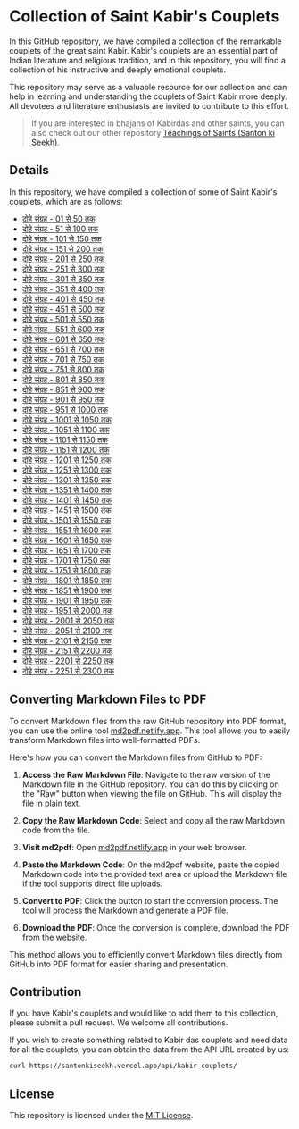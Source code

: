 # Collection of Saint Kabir's Couplets

In this GitHub repository, we have compiled a collection of the remarkable couplets of the great saint Kabir. Kabir's couplets are an essential part of Indian literature and religious tradition, and in this repository, you will find a collection of his instructive and deeply emotional couplets.

This repository may serve as a valuable resource for our collection and can help in learning and understanding the couplets of Saint Kabir more deeply. All devotees and literature enthusiasts are invited to contribute to this effort.

> If you are interested in bhajans of Kabirdas and other saints, you can also check out our other repository [Teachings of Saints (Santon ki Seekh)](https://github.com/vijayhardaha/santon-ki-seekh/).

## Details

In this repository, we have compiled a collection of some of Saint Kabir's couplets, which are as follows:

- [दोहे संग्रह - 01 से 50 तक][markdown-01-to-50]
- [दोहे संग्रह - 51 से 100 तक][markdown-51-to-100]
- [दोहे संग्रह - 101 से 150 तक][markdown-101-to-150]
- [दोहे संग्रह - 151 से 200 तक][markdown-151-to-200]
- [दोहे संग्रह - 201 से 250 तक][markdown-201-to-250]
- [दोहे संग्रह - 251 से 300 तक][markdown-251-to-300]
- [दोहे संग्रह - 301 से 350 तक][markdown-301-to-350]
- [दोहे संग्रह - 351 से 400 तक][markdown-351-to-400]
- [दोहे संग्रह - 401 से 450 तक][markdown-401-to-450]
- [दोहे संग्रह - 451 से 500 तक][markdown-451-to-500]
- [दोहे संग्रह - 501 से 550 तक][markdown-501-to-550]
- [दोहे संग्रह - 551 से 600 तक][markdown-551-to-600]
- [दोहे संग्रह - 601 से 650 तक][markdown-601-to-650]
- [दोहे संग्रह - 651 से 700 तक][markdown-651-to-700]
- [दोहे संग्रह - 701 से 750 तक][markdown-701-to-750]
- [दोहे संग्रह - 751 से 800 तक][markdown-751-to-800]
- [दोहे संग्रह - 801 से 850 तक][markdown-801-to-850]
- [दोहे संग्रह - 851 से 900 तक][markdown-851-to-900]
- [दोहे संग्रह - 901 से 950 तक][markdown-901-to-950]
- [दोहे संग्रह - 951 से 1000 तक][markdown-951-to-1000]
- [दोहे संग्रह - 1001 से 1050 तक][markdown-1001-to-1050]
- [दोहे संग्रह - 1051 से 1100 तक][markdown-1051-to-1100]
- [दोहे संग्रह - 1101 से 1150 तक][markdown-1101-to-1150]
- [दोहे संग्रह - 1151 से 1200 तक][markdown-1151-to-1200]
- [दोहे संग्रह - 1201 से 1250 तक][markdown-1201-to-1250]
- [दोहे संग्रह - 1251 से 1300 तक][markdown-1251-to-1300]
- [दोहे संग्रह - 1301 से 1350 तक][markdown-1301-to-1350]
- [दोहे संग्रह - 1351 से 1400 तक][markdown-1351-to-1400]
- [दोहे संग्रह - 1401 से 1450 तक][markdown-1401-to-1450]
- [दोहे संग्रह - 1451 से 1500 तक][markdown-1451-to-1500]
- [दोहे संग्रह - 1501 से 1550 तक][markdown-1501-to-1550]
- [दोहे संग्रह - 1551 से 1600 तक][markdown-1551-to-1600]
- [दोहे संग्रह - 1601 से 1650 तक][markdown-1601-to-1650]
- [दोहे संग्रह - 1651 से 1700 तक][markdown-1651-to-1700]
- [दोहे संग्रह - 1701 से 1750 तक][markdown-1701-to-1750]
- [दोहे संग्रह - 1751 से 1800 तक][markdown-1751-to-1800]
- [दोहे संग्रह - 1801 से 1850 तक][markdown-1801-to-1850]
- [दोहे संग्रह - 1851 से 1900 तक][markdown-1851-to-1900]
- [दोहे संग्रह - 1901 से 1950 तक][markdown-1901-to-1950]
- [दोहे संग्रह - 1951 से 2000 तक][markdown-1951-to-2000]
- [दोहे संग्रह - 2001 से 2050 तक][markdown-2001-to-2050]
- [दोहे संग्रह - 2051 से 2100 तक][markdown-2051-to-2100]
- [दोहे संग्रह - 2101 से 2150 तक][markdown-2101-to-2150]
- [दोहे संग्रह - 2151 से 2200 तक][markdown-2151-to-2200]
- [दोहे संग्रह - 2201 से 2250 तक][markdown-2201-to-2250]
- [दोहे संग्रह - 2251 से 2300 तक][markdown-2251-to-2300]

[markdown-01-to-50]: docs/collections/collection-01-to-50.md
[markdown-51-to-100]: docs/collections/collection-51-to-100.md
[markdown-101-to-150]: docs/collections/collection-101-to-150.md
[markdown-151-to-200]: docs/collections/collection-151-to-200.md
[markdown-201-to-250]: docs/collections/collection-201-to-250.md
[markdown-251-to-300]: docs/collections/collection-251-to-300.md
[markdown-301-to-350]: docs/collections/collection-301-to-350.md
[markdown-351-to-400]: docs/collections/collection-351-to-400.md
[markdown-401-to-450]: docs/collections/collection-401-to-450.md
[markdown-451-to-500]: docs/collections/collection-451-to-500.md
[markdown-501-to-550]: docs/collections/collection-501-to-550.md
[markdown-551-to-600]: docs/collections/collection-551-to-600.md
[markdown-601-to-650]: docs/collections/collection-601-to-650.md
[markdown-651-to-700]: docs/collections/collection-651-to-700.md
[markdown-701-to-750]: docs/collections/collection-701-to-750.md
[markdown-751-to-800]: docs/collections/collection-751-to-800.md
[markdown-801-to-850]: docs/collections/collection-801-to-850.md
[markdown-851-to-900]: docs/collections/collection-851-to-900.md
[markdown-901-to-950]: docs/collections/collection-901-to-950.md
[markdown-951-to-1000]: docs/collections/collection-951-to-1000.md
[markdown-1001-to-1050]: docs/collections/collection-1001-to-1050.md
[markdown-1051-to-1100]: docs/collections/collection-1051-to-1100.md
[markdown-1101-to-1150]: docs/collections/collection-1101-to-1150.md
[markdown-1151-to-1200]: docs/collections/collection-1151-to-1200.md
[markdown-1201-to-1250]: docs/collections/collection-1201-to-1250.md
[markdown-1251-to-1300]: docs/collections/collection-1251-to-1300.md
[markdown-1301-to-1350]: docs/collections/collection-1301-to-1350.md
[markdown-1351-to-1400]: docs/collections/collection-1351-to-1400.md
[markdown-1401-to-1450]: docs/collections/collection-1401-to-1450.md
[markdown-1451-to-1500]: docs/collections/collection-1451-to-1500.md
[markdown-1501-to-1550]: docs/collections/collection-1501-to-1550.md
[markdown-1551-to-1600]: docs/collections/collection-1551-to-1600.md
[markdown-1601-to-1650]: docs/collections/collection-1601-to-1650.md
[markdown-1651-to-1700]: docs/collections/collection-1651-to-1700.md
[markdown-1701-to-1750]: docs/collections/collection-1701-to-1750.md
[markdown-1751-to-1800]: docs/collections/collection-1751-to-1800.md
[markdown-1801-to-1850]: docs/collections/collection-1801-to-1850.md
[markdown-1851-to-1900]: docs/collections/collection-1851-to-1900.md
[markdown-1901-to-1950]: docs/collections/collection-1901-to-1950.md
[markdown-1951-to-2000]: docs/collections/collection-1951-to-2000.md
[markdown-2001-to-2050]: docs/collections/collection-2001-to-2050.md
[markdown-2051-to-2100]: docs/collections/collection-2051-to-2100.md
[markdown-2101-to-2150]: docs/collections/collection-2101-to-2150.md
[markdown-2151-to-2200]: docs/collections/collection-2151-to-2200.md
[markdown-2201-to-2250]: docs/collections/collection-2201-to-2250.md
[markdown-2251-to-2300]: docs/collections/collection-2251-to-2300.md

## Converting Markdown Files to PDF

To convert Markdown files from the raw GitHub repository into PDF format, you can use the online tool [md2pdf.netlify.app](https://md2pdf.netlify.app). This tool allows you to easily transform Markdown files into well-formatted PDFs.

Here's how you can convert the Markdown files from GitHub to PDF:

1. **Access the Raw Markdown File**: Navigate to the raw version of the Markdown file in the GitHub repository. You can do this by clicking on the "Raw" button when viewing the file on GitHub. This will display the file in plain text.

2. **Copy the Raw Markdown Code**: Select and copy all the raw Markdown code from the file.

3. **Visit md2pdf**: Open [md2pdf.netlify.app](https://md2pdf.netlify.app) in your web browser.

4. **Paste the Markdown Code**: On the md2pdf website, paste the copied Markdown code into the provided text area or upload the Markdown file if the tool supports direct file uploads.

5. **Convert to PDF**: Click the button to start the conversion process. The tool will process the Markdown and generate a PDF file.

6. **Download the PDF**: Once the conversion is complete, download the PDF from the website.

This method allows you to efficiently convert Markdown files directly from GitHub into PDF format for easier sharing and presentation.

## Contribution

If you have Kabir's couplets and would like to add them to this collection, please submit a pull request. We welcome all contributions.

If you wish to create something related to Kabir das couplets and need data for all the couplets, you can obtain the data from the API URL created by us:

```bash
curl https://santonkiseekh.vercel.app/api/kabir-couplets/
```

## License

This repository is licensed under the [MIT License](LICENSE).
